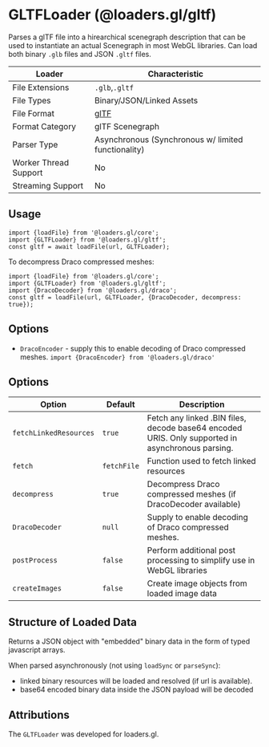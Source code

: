 # GLTFLoader (@loaders.gl/gltf)

Parses a glTF file into a hirearchical scenegraph description that can be used to instantiate an actual Scenegraph in most WebGL libraries. Can load both binary `.glb` files and JSON `.gltf` files.

| Loader                     | Characteristic |
| ---                        | ---            |
| File Extensions            | `.glb`,`.gltf` |
| File Types                 | Binary/JSON/Linked Assets |
| File Format                | [glTF](https://github.com/KhronosGroup/glTF/tree/master/specification/2.0) |
| Format Category            | glTF Scenegraph |
| Parser Type                | Asynchronous (Synchronous w/ limited functionality) |
| Worker Thread Support      | No             |
| Streaming Support          | No             |


## Usage

```
import {loadFile} from '@loaders.gl/core';
import {GLTFLoader} from '@loaders.gl/gltf';
const gltf = await loadFile(url, GLTFLoader);
```

To decompress Draco compressed meshes:
```
import {loadFile} from '@loaders.gl/core';
import {GLTFLoader} from '@loaders.gl/gltf';
import {DracoDecoder} from '@loaders.gl/draco';
const gltf = loadFile(url, GLTFLoader, {DracoDecoder, decompress: true});
```

## Options

* `DracoEncoder` - supply this to enable decoding of Draco compressed meshes. `import {DracoEncoder} from '@loaders.gl/draco'`


## Options

| Option                 | Default     | Description |
| ---                    | ---         | --- |
| `fetchLinkedResources` | `true`      | Fetch any linked .BIN files, decode base64 encoded URIS. Only supported in asynchronous parsing. |
| `fetch`                | `fetchFile` | Function used to fetch linked resources |
| `decompress`           | `true`      | Decompress Draco compressed meshes (if DracoDecoder available) |
| `DracoDecoder`         | `null`      | Supply to enable decoding of Draco compressed meshes. |
| `postProcess`          | `false`     | Perform additional post processing to simplify use in WebGL libraries |
| `createImages`         | `false`     | Create image objects from loaded image data |


## Structure of Loaded Data

Returns a JSON object with "embedded" binary data in the form of typed javascript arrays.

When parsed asynchronously (not using `loadSync` or `parseSync`):
* linked binary resources will be loaded and resolved (if url is available).
* base64 encoded binary data inside the JSON payload will be decoded


## Attributions

The `GLTFLoader` was developed for loaders.gl.
